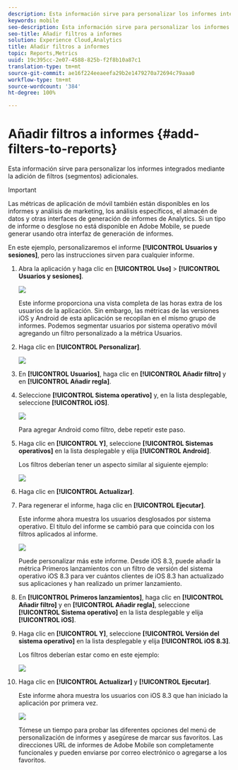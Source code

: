 ```yaml
---
description: Esta información sirve para personalizar los informes integrados mediante la adición de filtros (segmentos) adicionales.
keywords: mobile
seo-description: Esta información sirve para personalizar los informes integrados mediante la adición de filtros (segmentos) adicionales.
seo-title: Añadir filtros a informes
solution: Experience Cloud,Analytics
title: Añadir filtros a informes
topic: Reports,Metrics
uuid: 19c395cc-2e07-4588-825b-f2f8b10a87c1
translation-type: tm+mt
source-git-commit: ae16f224eeaeefa29b2e1479270a72694c79aaa0
workflow-type: tm+mt
source-wordcount: '384'
ht-degree: 100%

---
```



# Añadir filtros a informes {#add-filters-to-reports}

Esta información sirve para personalizar los informes integrados mediante la adición de filtros (segmentos) adicionales.

>[!IMPORTANT]
>
>Las métricas de aplicación de móvil también están disponibles en los informes y análisis de marketing, los análisis específicos, el almacén de datos y otras interfaces de generación de informes de Analytics. Si un tipo de informe o desglose no está disponible en Adobe Mobile, se puede generar usando otra interfaz de generación de informes.

En este ejemplo, personalizaremos el informe **[!UICONTROL Usuarios y sesiones]**, pero las instrucciones sirven para cualquier informe.

1. Abra la aplicación y haga clic en **[!UICONTROL Uso]** > **[!UICONTROL Usuarios y sesiones]**.

   ![](assets/customize1.png)

   Este informe proporciona una vista completa de las horas extra de los usuarios de la aplicación. Sin embargo, las métricas de las versiones iOS y Android de esta aplicación se recopilan en el mismo grupo de informes. Podemos segmentar usuarios por sistema operativo móvil agregando un filtro personalizado a la métrica Usuarios.

1. Haga clic en **[!UICONTROL Personalizar]**.

   ![](assets/customize2.png)

1. En **[!UICONTROL Usuarios]**, haga clic en **[!UICONTROL Añadir filtro]** y en **[!UICONTROL Añadir regla]**.

1. Seleccione **[!UICONTROL Sistema operativo]** y, en la lista desplegable, seleccione **[!UICONTROL iOS]**.

   ![](assets/customize3.png)

   Para agregar Android como filtro, debe repetir este paso.

1. Haga clic en **[!UICONTROL Y]**, seleccione **[!UICONTROL Sistemas operativos]** en la lista desplegable y elija **[!UICONTROL Android]**.

   Los filtros deberían tener un aspecto similar al siguiente ejemplo:

   ![](assets/customize4.png)

1. Haga clic en **[!UICONTROL Actualizar]**.
1. Para regenerar el informe, haga clic en **[!UICONTROL Ejecutar]**.

   Este informe ahora muestra los usuarios desglosados por sistema operativo. El título del informe se cambió para que coincida con los filtros aplicados al informe.

   ![](assets/customize5.png)

   Puede personalizar más este informe. Desde iOS 8.3, puede añadir la métrica Primeros lanzamientos con un filtro de versión del sistema operativo iOS 8.3 para ver cuántos clientes de iOS 8.3 han actualizado sus aplicaciones y han realizado un primer lanzamiento.
1. En **[!UICONTROL Primeros lanzamientos]**, haga clic en **[!UICONTROL Añadir filtro]** y en **[!UICONTROL Añadir regla]**, seleccione **[!UICONTROL Sistema operativo]** en la lista desplegable y elija **[!UICONTROL iOS]**.
1. Haga clic en **[!UICONTROL Y]**, seleccione **[!UICONTROL Versión del sistema operativo]** en la lista desplegable y elija **[!UICONTROL iOS 8.3]**.

   Los filtros deberían estar como en este ejemplo:

   ![](assets/customize6.png)

1. Haga clic en **[!UICONTROL Actualizar]** y **[!UICONTROL Ejecutar]**.

   Este informe ahora muestra los usuarios con iOS 8.3 que han iniciado la aplicación por primera vez.

   ![](assets/customize7.png)

   Tómese un tiempo para probar las diferentes opciones del menú de personalización de informes y asegúrese de marcar sus favoritos. Las direcciones URL de informes de Adobe Mobile son completamente funcionales y pueden enviarse por correo electrónico o agregarse a los favoritos.
